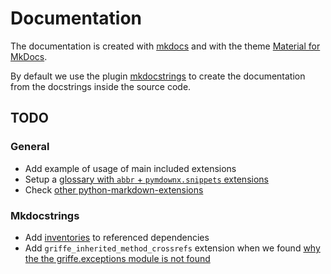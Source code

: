 # Documentation

The documentation is created with [mkdocs](https://www.mkdocs.org/) and with the theme [Material for MkDocs](https://squidfunk.github.io/mkdocs-material/).

By default we use the plugin [mkdocstrings](https://mkdocstrings.github.io/) to create the documentation from the docstrings inside the source code.

## TODO

### General

- Add example of usage of main included extensions
- Setup a [glossary with `abbr` + `pymdownx.snippets` extensions](https://squidfunk.github.io/mkdocs-material/reference/tooltips/?h=tooltips#adding-a-glossary)
- Check [other python-markdown-extensions](https://squidfunk.github.io/mkdocs-material/setup/extensions/python-markdown-extensions/)

### Mkdocstrings

- Add [inventories](https://mkdocstrings.github.io/python/usage/#inventories) to referenced dependencies
- Add `griffe_inherited_method_crossrefs` extension when we found [why the the griffe.exceptions module is not found](https://github.com/MatthewLeoLaporte/griffe-inherited-method-crossrefs/issues/18)
